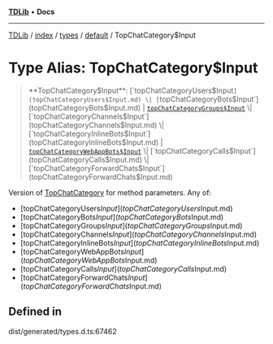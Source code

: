 [**TDLib**](../../../../../../README.md) • **Docs**

***

[TDLib](../../../../../../modules.md) / [index](../../../../../README.md) / [types](../../../README.md) / [default](../README.md) / TopChatCategory$Input

# Type Alias: TopChatCategory$Input

> **TopChatCategory$Input**: [`topChatCategoryUsers$Input`](topChatCategoryUsers$Input.md) \| [`topChatCategoryBots$Input`](topChatCategoryBots$Input.md) \| [`topChatCategoryGroups$Input`](topChatCategoryGroups$Input.md) \| [`topChatCategoryChannels$Input`](topChatCategoryChannels$Input.md) \| [`topChatCategoryInlineBots$Input`](topChatCategoryInlineBots$Input.md) \| [`topChatCategoryWebAppBots$Input`](topChatCategoryWebAppBots$Input.md) \| [`topChatCategoryCalls$Input`](topChatCategoryCalls$Input.md) \| [`topChatCategoryForwardChats$Input`](topChatCategoryForwardChats$Input.md)

Version of [TopChatCategory](TopChatCategory.md) for method parameters.
Any of:
- [topChatCategoryUsers$Input](topChatCategoryUsers$Input.md)
- [topChatCategoryBots$Input](topChatCategoryBots$Input.md)
- [topChatCategoryGroups$Input](topChatCategoryGroups$Input.md)
- [topChatCategoryChannels$Input](topChatCategoryChannels$Input.md)
- [topChatCategoryInlineBots$Input](topChatCategoryInlineBots$Input.md)
- [topChatCategoryWebAppBots$Input](topChatCategoryWebAppBots$Input.md)
- [topChatCategoryCalls$Input](topChatCategoryCalls$Input.md)
- [topChatCategoryForwardChats$Input](topChatCategoryForwardChats$Input.md)

## Defined in

dist/generated/types.d.ts:67462
